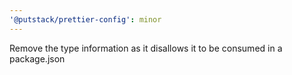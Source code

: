 ```yaml
---
'@putstack/prettier-config': minor
---
```


Remove the type information as it disallows it to be consumed in a package.json
